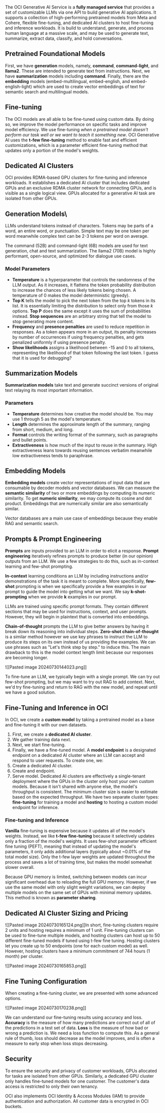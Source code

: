 The OCI Generative AI Service is a **fully managed service** that provides a set of customizable LLMs via one API to build generative AI applications. It supports a collection of high-performing pretrained models from Meta and Cohere, flexible fine-tuning, and dedicated AI clusters to host fine-tuning and inference workloads. It is build to understand, generate, and process human language at a massive scale, and may be used to generate text, summarize, extract data, classify, and hold conversations.

## Pretrained Foundational Models

First, we have **generation** models, namely, **command**, **command-light**, and **llama2**. These are intended to generate text from instructions. Next, we have **summarization** models including **command**. Finally, there are the **embedding** models (embed-multilingual, embed-english, and embed-english-light) which are used to create vector embeddings of text for semantic search and multilingual models.

## Fine-tuning

The OCI models are all able to be fine-tuned using custom data. By doing so, we improve the model performance on specific tasks and improve model efficiency. We use fine-tuning *when a pretrained model doesn't perform our task well or we want to teach it something new*. OCI Generative AI uses the **t-few fine-tuning** method to enable fast and efficient customizations, which is a parameter efficient fine-tuning method that updates only a portion of the model's weights.

## Dedicated AI Clusters

OCI provides RDMA-based GPU clusters for fine-tuning and inference workloads. It establishes a dedicated AI cluster that includes dedicated GPUs and an exclusive RDMA cluster network for connecting GPUs, and is visible as a single logical view. GPUs allocated for a generative AI task are isolated from other GPUs.

## Generation Models\

LLMs understand tokens instead of characters. Tokens may be parts of a word, an entire word, or punctuation. Simple text may be one token per word meanwhile complex text can be 2-3 tokens per word on average.

The command (52B) and command-light (6B) models are used for text generation, chat and text summarization. The llama2 (70B) model is highly performant, open-source, and optimized for dialogue use cases.

### Model Parameters
- **Temperature** is a hyperparameter that controls the randomness of the LLM output. As it increases, it flattens the token probability distribution to increase the chances of less likely tokens being chosen. A temperature of 0 makes the model deterministic (greedy).
- **Top K** tells the model to pick the next token from the top $k$ tokens in its list. It is essentially limiting the distribution to select only from those $k$ options. **Top P** does the same except it uses the sum of probabilities instead. **Stop sequences** are an arbitrary string that tell the model to stop generating more content.
- **Frequency** and **presence penalties** are used to reduce repetition in responses. As a token appears more in an output, its penalty increases by number of occurrences if using frequency penalties, and gets penalized uniformly if using presence penalty.
- **Show likelihoods** assigns a likelihood between -15 and 0 to all tokens, representing the likelihood of that token following the last token. I guess that it is used for debugging?

## Summarization Models
**Summarization models** take text and generate succinct versions of original text relaying its most important information.

### Parameters
- **Temperature** determines how creative the model should be. You may use 1 through 5 as the model's temperature.
- **Length** determines the approximate length of the summary, ranging from short, medium, and long.
- **Format** controls the writing format of the summary, such as paragraphs and bullet points.
- **Extractiveness** is how much of the input to reuse in the summary. High extractiveness leans towards reusing sentences verbatim meanwhile low extractiveness tends to paraphrase.
## Embedding Models
**Embedding models** create vector representations of input data that are consumable by decoder models and vector databases. We can measure the **semantic similarity** of two or more embeddings by computing its numeric similarity. To get **numeric similarity**, we may compute its cosine and dot product. Embeddings that are numerically similar are also semantically similar.

Vector databases are a main use case of embeddings because they enable RAG and semantic search.

## Prompts & Prompt Engineering
**Prompts** are inputs provided to an LLM in order to elicit a response. **Prompt engineering** iteratively refines prompts to produce better (in our opinion) outputs from an LLM. We use a few strategies to do this, such as in-context learning and few-shot prompting.

**In-context** learning conditions an LLM by including instructions and/or demonstrations of the task it is meant to complete. More specifically, **few-shot** prompting is when we specifically provide a few examples in our prompt to guide the model into getting what we want. We say **k-shot-prompting** when we provide **k** examples in our prompt.

LLMs are trained using specific prompt formats. They contain different sections that may be used for instructions, context, and user prompts. However, they will begin in plaintext that is converted into embeddings.

**Chain-of-thought** prompts the LLM to give better answers by having it break down its reasoning into individual steps. **Zero-shot chain-of-thought** is a similar method however we use key phrases to instruct the LLM to produce its steps on its own instead of us providing the examples. We can use phrases such as "Let's think step by step." to induce this. The main drawback to this is the model context length limit because our responses are becoming longer.

![[Pasted image 20240730144023.png]]

To fine-tune an LLM, we typically begin with a single prompt. We can try out few-shot prompting, but we may want to try out RAG to add context. Next, we'd try fine-tuning and return to RAG with the new model, and repeat until we have a good solution.

## Fine-Tuning and Inference in OCI

In OCI, we create a **custom model** by taking a pretrained model as a base and fine-tuning it with our own datasets.

1. First, we create a **dedicated AI cluster**.
2. We gather training data next.
3. Next, we start fine-tuning.
4. Finally, we have a fine-tuned model.
A **model endpoint** is a designated endpoint on a dedicated AI cluster where an LLM can accept and respond to user requests.
To create one, we:
1. Create a dedicated AI cluster.
2. Create and endpoint.
3. Serve model.
Dedicated AI clusters are effectively a single-tenant deployment where the GPUs in the cluster only host your own custom models. Because it isn't shared with anyone else, the model's throughput is consistent. The minimum cluster size is easier to estimate based on the expected throughput. We have two separate cluster types: **fine-tuning** for training a model and **hosting** to hosting a custom model endpoint for inference.

### Fine-tuning and Inference
**Vanilla** fine-tuning is expensive because it updates all of the model's weights. Instead, we like **t-few fine-tuning** because it selectively updates only a fraction of the model's weights. It uses few-shot parameter efficient fine tuning (PEFT), meaning that instead of updating the model's parameters, it only adds additional layers (typically about ~0.01% of the total model size). Only the t-few layer weights are updated throughout the process and saves a lot of training time, but makes the model somewhat slower overall.

Because GPU memory is limited, switching between models can incur significant overhead due to reloading the full GPU memory. However, if we use the same model with only slight weight variations, we can deploy multiple models on the same set of GPUs with minimal memory updates. This method is known as **parameter sharing**.

## Dedicated AI Cluster Sizing and Pricing

![[Pasted image 20240730165124.png]]In short, fine-tuning clusters require 2 units and hosting requires a minimum of 1 unit. Fine-tuning clusters can be used to fine-tune multiple models, and hosting clusters can host up to 50 different fine-tuned models if tuned using t-few fine tuning. Hosting clusters let you create up to 50 endpoints (one for each custom model) as well. However, hosting clusters have a minimum commitment of 744 hours (1 month) per cluster.

![[Pasted image 20240730165853.png]]

## Fine Tuning Configuration

When creating a fine-tuning cluster, we are presented with some advanced options.

![[Pasted image 20240730170238.png]]

We can understand our fine-tuning results using accuracy and loss. **Accuracy** is the measure of how many predictions are correct out of all of the predictions in a test set of data. **Loss** is the measure of how bad or wrong a prediction is. We need a loss function to compute this. As a general rule of thumb, loss should decrease as the model improves, and is often a measure to early stop when loss stops decreasing.

## Security

To ensure the security and privacy of customer workloads, GPUs allocated for tasks are isolated from other GPUs. Similarly, a dedicated GPU cluster only handles fine-tuned models for one customer. The customer's data access is restricted to only their own tenancy.

OCI also implements OCI Identity & Access Modules (IAM) to provide authentication and authorization. All customer data is encrypted in OCI buckets.
